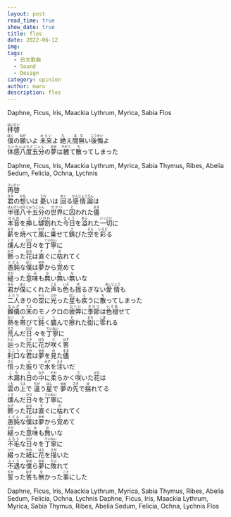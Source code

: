 ```yaml
---
layout: post
read_time: true
show_date: true
title: flos
date: 2022-06-12
img: 
tags:
  - 日文歌曲
  - Sound
  - Design
category: opinion
author: maru
description: flos
---
```

Daphne, Ficus, Iris, Maackia
Lythrum, Myrica, Sabia
Flos
<div><ruby><rb>拝啓</rb><rt>はいけい</rt></ruby></div>

<div><ruby><rb>僕</rb><rt>ぼく</rt></ruby>の<ruby><rb>願</rb><rt>ねが</rt></ruby>いよ <ruby><rb>未来</rb><rt>みらい</rt></ruby>よ <ruby><rb>絶</rb><rt>た</rt></ruby>え<ruby><rb>間無</rb><rt>まな</rt></ruby>い<ruby><rb>後悔</rb><rt>こうかい</rt></ruby>よ</div>

<div><ruby><rb>体感八度五分</rb><rt>たいかんはちどごふん</rt></ruby>の<ruby><rb>夢</rb><rt>ゆめ</rt></ruby>は<ruby><rb>軈</rb><rt>やかて</rt></ruby>て<ruby><rb>散</rb><rt>ち</rt></ruby>ってしまった</div>

Daphne, Ficus, Iris, Maackia
Lythrum, Myrica, Sabia
Thymus, Ribes, Abelia
Sedum, Felicia, Ochna, Lychnis

<div><ruby><rb>再啓</rb><rt>さいけい</rt></ruby></div>

<div><ruby><rb>君</rb><rt>きみ</rt></ruby>の<ruby><rb>想</rb><rt>おも</rt></ruby>いは <ruby><rb>憂</rb><rt>うれ</rt></ruby>いは <ruby><rb>回</rb><rt>めぐ</rt></ruby>る<ruby><rb>感情論</rb><rt>かんじょうろん</rt></ruby>は</div>

<div><ruby><rb>半径八十五分</rb><rt>はんけいはちじゅうごふん</rt></ruby>の<ruby><rb>世界</rb><rt>せかい</rt></ruby>に<ruby><rb>囚</rb><rt>と</rt></ruby>われた<ruby><rb>儘</rb><rt>まま</rt></ruby></div>

<div><ruby><rb>本音</rb><rt>ほんね</rt></ruby>を<ruby><rb>挿</rb><rt>さ</rt></ruby>し<ruby><rb>罅割</rb><rt>ひびわ</rt></ruby>れた<ruby><rb>今日</rb><rt>きょう</rt></ruby>を<ruby><rb>溢</rb><rt>あふ</rt></ruby>れた<ruby><rb>一切</rb><rt>いっさい</rt></ruby>に</div>

<div><ruby><rb>薪</rb><rt>まき</rt></ruby>を<ruby><rb>焼</rb><rt>く</rt></ruby>べて<ruby><rb>風</rb><rt>かぜ</rt></ruby>に<ruby><rb>乗</rb><rt>の</rt></ruby>せて<ruby><rb>錆</rb><rt>さ</rt></ruby>びた<ruby><rb>空</rb><rt>そら</rt></ruby>を<ruby><rb>彩</rb><rt>いろど</rt></ruby>る</div>

<div><ruby><rb>燻</rb><rt>くす</rt></ruby>んだ<ruby><rb>日</rb><rt>ひび</rt></ruby>々を<ruby><rb>丁寧</rb><rt>ていねい</rt></ruby>に</div>

<div><ruby><rb>飾</rb><rt>かざ</rt></ruby>った<ruby><rb>花</rb><rt>はな</rt></ruby>は<ruby><rb>直</rb><rt>す</rt></ruby>ぐに<ruby><rb>枯</rb><rt>が</rt></ruby>れてく</div>

<div><ruby><rb>愚鈍</rb><rt>ぐどん</rt></ruby>な<ruby><rb>僕</rb><rt>ぼく</rt></ruby>は<ruby><rb>夢</rb><rt>ゆめ</rt></ruby>から<ruby><rb>覚</rb><rt>さ</rt></ruby>めて</div>

<div><ruby><rb>縋</rb><rt>すが</rt></ruby>った<ruby><rb>意味</rb><rt>いみ</rt></ruby>も<ruby><rb>無</rb><rt>な</rt></ruby>い<ruby><rb>無</rb><rt>な</rt></ruby>い<ruby><rb>無</rb><rt>な</rt></ruby>いな</div>

<div><ruby><rb>君</rb><rt>きみ</rt></ruby>が<ruby><rb>僕</rb><rt>ぼく</rt></ruby>にくれた<ruby><rb>声</rb><rt>こえ</rt></ruby>も<ruby><rb>色</rb><rt>いろ</rt></ruby>も<ruby><rb>揺</rb><rt>ゆ</rt></ruby>るぎない<ruby><rb>愛情</rb><rt>あいじょう</rt></ruby>も</div>

<div><ruby><rb>二人</rb><rt>ふたり</rt></ruby>きりの<ruby><rb>空</rb><rt>そら</rt></ruby>に<ruby><rb>光</rb><rt>ひか</rt></ruby>った<ruby><rb>星</rb><rt>ほし</rt></ruby>も<ruby><rb>疾</rb><rt>と</rt></ruby>うに<ruby><rb>散</rb><rt>ち</rt></ruby>ってしまった</div>

<div><ruby><rb>難儀</rb><rt>なんざ</rt></ruby>の<ruby><rb>末</rb><rt>すえ</rt></ruby>のモノクロの<ruby><rb>疲弊</rb><rt>ひへい</rt></ruby>に<ruby><rb>季節</rb><rt>きせつ</rt></ruby>は<ruby><rb>色褪</rb><rt>いろあ</rt></ruby>せて</div>

<div><ruby><rb>熱</rb><rt>ねつ</rt></ruby>を<ruby><rb>帯</rb><rt>お</rt></ruby>びて<ruby><rb>鈍</rb><rt>にぶ</rt></ruby>く<ruby><rb>膿</rb><rt>う</rt></ruby>んで<ruby><rb>擦</rb><rt>す</rt></ruby>れた<ruby><rb>街</rb><rt>まち</rt></ruby>に<ruby><rb>零</rb><rt>こぼ</rt></ruby>れる</div>

<div><ruby><rb>荒</rb><rt>すさ</rt></ruby>んだ<ruby><rb>日</rb><rt>ひび</rt>
</ruby>々を<ruby><rb>丁寧</rb><rt>ていねい</rt></ruby>に</div>

<div><ruby><rb>辿</rb><rt>たど</rt></ruby>った<ruby><rb>先</rb><rt>さき</rt></ruby>に<ruby><rb>花</rb><rt>はな</rt></ruby>が<ruby><rb>咲</rb><rt>さ</rt></ruby>く<ruby><rb>筈</rb><rt>はず</rt></ruby></div>

<div><ruby><rb>利口</rb><rt>りこう</rt></ruby>な<ruby><rb>君</rb><rt>きみ</rt></ruby>は<ruby><rb>夢</rb><rt>ゆめ</rt></ruby>を<ruby><rb>見</rb><rt>み</rt></ruby>た<ruby><rb>儘</rb><rt>まま</rt></ruby></div>

<div><ruby><rb>悟</rb><rt>さと</rt></ruby>った<ruby><rb>振</rb><rt>ふ</rt></ruby>りで<ruby><rb>水</rb><rt>みず</rt></ruby>を<ruby><rb>注</rb><rt>そそ</rt></ruby>いだ</div>

<div><ruby><rb>木漏</rb><rt>こも</rt></ruby>れ<ruby><rb>日</rb><rt>ひ</rt></ruby>の<ruby><rb>中</rb><rt>なか</rt></ruby>に<ruby><rb>柔</rb><rt>やわ</rt></ruby>らかく<ruby><rb>咲</rb><rt>さ</rt></ruby>いた<ruby><rb>花</rb><rt>はな</rt></ruby>は</div>

<div><ruby><rb>雲</rb><rt>くも</rt></ruby>の<ruby><rb>上</rb><rt>うえ</rt></ruby>で <ruby><rb>違</rb><rt>ちが</rt></ruby>う<ruby><rb>星</rb><rt>ほし</rt></ruby>で <ruby><rb>夢</rb><rt>ゆめ</rt></ruby>の<ruby><rb>先</rb><rt>さき</rt></ruby>で<ruby><rb>揺</rb><rt>ゆ</rt></ruby>れてる</div>

<div><ruby><rb>燻</rb><rt>くす</rt></ruby>んだ<ruby><rb>日</rb><rt>ひび</rt></ruby>々を<ruby><rb>丁寧</rb><rt>ていねい</rt></ruby>に</div>

<div><ruby><rb>飾</rb><rt>かざ</rt></ruby>った<ruby><rb>花</rb><rt>はな</rt></ruby>は<ruby><rb>直</rb><rt>す</rt></ruby>ぐに<ruby><rb>枯</rb><rt>が</rt></ruby>れてく</div>

<div><ruby><rb>愚鈍</rb><rt>ぐどん</rt></ruby>な<ruby><rb>僕</rb><rt>ぼく</rt></ruby>は<ruby><rb>夢</rb><rt>ゆめ</rt></ruby>から<ruby><rb>覚</rb><rt>さ</rt></ruby>めて</div>

<div><ruby><rb>縋</rb><rt>すが</rt></ruby>った<ruby><rb>意味</rb><rt>いみ</rt></ruby>も<ruby><rb>無</rb><rt>な</rt></ruby>いな</div>

<div><ruby><rb>不毛</rb><rt>ふもう</rt></ruby>な<ruby><rb>日</rb><rt>ひび</rt></ruby>々を<ruby><rb>丁寧</rb><rt>ていねい</rt></ruby>に</div>

<div><ruby><rb>綴</rb><rt>つづ</rt></ruby>った<ruby><rb>紙</rb><rt>かみ</rt></ruby>に<ruby><rb>花</rb><rt>はな</rt></ruby>を<ruby><rb>描</rb><rt>えが</rt></ruby>いた</div>

<div><ruby><rb>不遇</rb><rt>ふぐう</rt></ruby>な<ruby><rb>僕</rb><rt>ゆめ</rt></ruby>ら<ruby><rb>夢</rb><rt>ゆめ</rt></ruby>に<ruby><rb>敗</rb><rt>やぶ</rt></ruby>れて</div>

<div><ruby><rb>誓</rb><rt>ちか</rt></ruby>った<ruby><rb>筈</rb><rt>はず</rt></ruby>も<ruby><rb>無</rb><rt>な</rt></ruby>かった<ruby><rb>事</rb><rt>こと</rt></ruby>にした</div>

Daphne, Ficus, Iris, Maackia
Lythrum, Myrica, Sabia
Thymus, Ribes, Abelia
Sedum, Felicia, Ochna, Lychnis
Daphne, Ficus, Iris, Maackia
Lythrum, Myrica, Sabia
Thymus, Ribes, Abelia
Sedum, Felicia, Ochna, Lychnis
Flos
